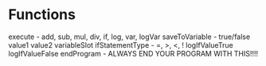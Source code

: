 # Functions

execute - add, sub, mul, div, if, log, var, logVar
saveToVariable - true/false
value1
value2
variableSlot
ifStatementType - =, >, <, !
logIfValueTrue
logIfValueFalse
endProgram - ALWAYS END YOUR PROGRAM WITH THIS!!!!
